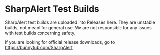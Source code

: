 # SharpAlert Test Builds
SharpAlert test builds are uploaded into Releases here. They are unstable builds, not meant for general use. We are not responsible for any issues with test builds concerning safety.

If you are looking for official release downloads, go to https://bunnytub.com/SharpAlert
